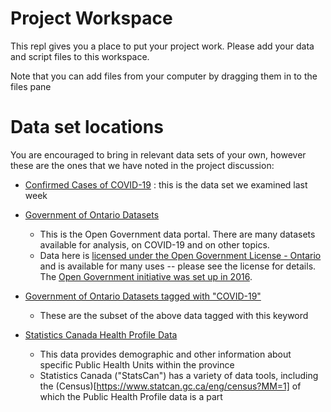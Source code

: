 
# Project Workspace

This repl gives you a place to put your project work.  Please add your data and script files to this workspace.

Note that you can add files from your computer by dragging them in to the files pane


# Data set locations

You are encouraged to bring in relevant data sets of your own, however these are the ones that we have noted in the project discussion:

* [Confirmed Cases of COVID-19](https://data.ontario.ca/dataset/confirmed-positive-cases-of-covid-19-in-ontario) : this is the data set we examined last week

* [Government of Ontario Datasets](https://data.ontario.ca/dataset)
    * This is the Open Government data portal.  There are many datasets available for analysis, on COVID-19 and on other topics.
    * Data here is [licensed under the Open Government License - Ontario](https://www.ontario.ca/page/open-government-licence-ontario) and is available for many uses -- please see the license for details.  The [Open Government initiative was set up in 2016](https://www.ipc.on.ca/wp-content/uploads/2016/09/open-government-key-concepts-and-benefits.pdf).

* [Government of Ontario Datasets tagged with "COVID-19"](https://data.ontario.ca/dataset?keywords_en=COVID-19)
    * These are the subset of the above data tagged with this keyword

* [Statistics Canada Health Profile Data](https://www12.statcan.gc.ca/health-sante/82-228/search-recherche/lst/page.cfm?Lang=E&GeoLevel=PR&GEOCODE=35)
    * This data provides demographic and other information about specific Public Health Units within the province
    * Statistics Canada ("StatsCan") has a variety of data tools, including the (Census)[https://www.statcan.gc.ca/eng/census?MM=1] of which the Public Health Profile data is a part


